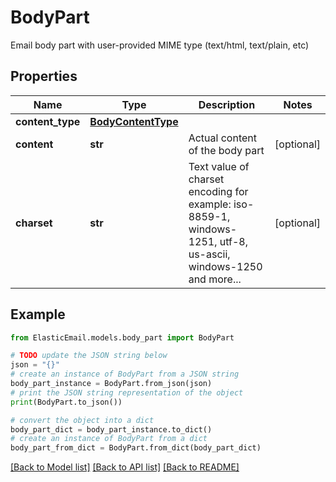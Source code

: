 # BodyPart

Email body part with user-provided MIME type (text/html, text/plain, etc)

## Properties

Name | Type | Description | Notes
------------ | ------------- | ------------- | -------------
**content_type** | [**BodyContentType**](BodyContentType.md) |  | 
**content** | **str** | Actual content of the body part | [optional] 
**charset** | **str** | Text value of charset encoding for example: iso-8859-1, windows-1251, utf-8, us-ascii, windows-1250 and more... | [optional] 

## Example

```python
from ElasticEmail.models.body_part import BodyPart

# TODO update the JSON string below
json = "{}"
# create an instance of BodyPart from a JSON string
body_part_instance = BodyPart.from_json(json)
# print the JSON string representation of the object
print(BodyPart.to_json())

# convert the object into a dict
body_part_dict = body_part_instance.to_dict()
# create an instance of BodyPart from a dict
body_part_from_dict = BodyPart.from_dict(body_part_dict)
```
[[Back to Model list]](../README.md#documentation-for-models) [[Back to API list]](../README.md#documentation-for-api-endpoints) [[Back to README]](../README.md)


